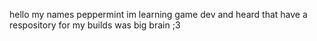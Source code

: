 hello my names peppermint im learning game dev and heard that have a respository for my builds was big brain ;3
